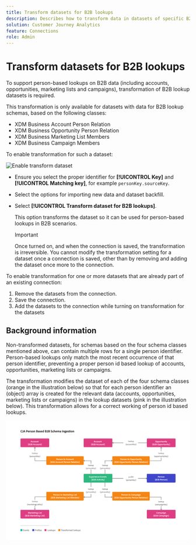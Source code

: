 ```yaml
---
title: Transform datasets for B2B lookups
description: Describes how to transform data in datasets of specific B2B lookup schemas
solution: Customer Journey Analytics
feature: Connections
role: Admin
---
```

# Transform datasets for B2B lookups

To support person-based lookups on B2B data (including accounts, opportunities, marketing lists and campaigns), transformation of B2B lookup datasets is required.

This transformation is only available for datasets with data for B2B lookup schemas, based on the following classes:

* XDM Business Account Person Relation
* XDM Business Opportunity Person Relation
* XDM Business Marketing List Members
* XDM Business Campaign Members

To enable transformation for such a dataset:

![Enable transform dataset](assets/transform-dataset.gif)

* Ensure you select the proper identifier for **[!UICONTROL Key]** and **[!UICONTROL Matching key]**, for example `personKey.sourceKey`.

* Select the options for importing new data and dataset backfill. 

* Select **[!UICONTROL Transform dataset for B2B lookups]**.

  This option transforms the dataset so it can be used for person-based lookups in B2B scenarios. 
  
  
  >[!IMPORTANT]
  >
  >Once turned on, and when the connection is saved, the transformation is irreversible. You cannot modify the transformation setting for a dataset once a connection is saved, other than by removing and adding the dataset once more to the connection. 

To enable transformation for one or more datasets that are already part of an existing connection:

1. Remove the datasets from the connection.
1. Save the connection.
1. Add the datasets to the connection while turning on transformation for the datasets

## Background information

Non-transformed datasets, for schemas based on the four schema classes mentioned above, can contain multiple rows for a single person identifier. Person-based lookups only match the most recent occurrence of that person identifier, preventing a proper person id based lookup of accounts, opportunities, marketing lists or campaigns.

The transformation modifies the dataset of each of the four schema classes (orange in the illustration below) so that for each person identifier an (object) array is created for the relevant data (accounts, opportunities, marketing lists or campaigns) in the lookup datasets (pink in the illustration below). This transformation allows for a  correct working of person id based lookups.

![B2B schemas](./assets/b2b-schemas.svg)
